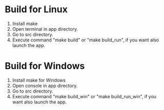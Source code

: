 # Build for Linux
1. Install make
2. Open terminal in app directory.
3. Go to src directory.
4. Execute command "make build" or "make build_run", if you want also launch the app.
# Build for Windows
1. Install make for Windows
2. Open console in app directory.
3. Go to src directory.
4. Execute command "make build_win" or "make build_run_win", if you want also launch the app.
